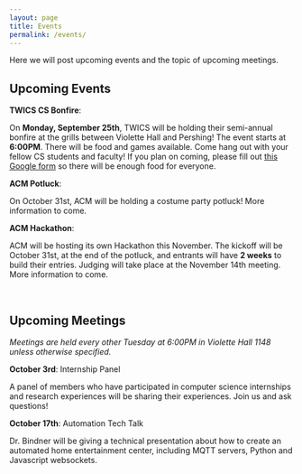 ```yaml
---
layout: page
title: Events
permalink: /events/
---
```


Here we will post upcoming events and the topic of upcoming meetings. 



## Upcoming Events

**TWICS CS Bonfire**: 

On **Monday, September 25th**, TWICS will be holding their semi-annual bonfire at the grills between Violette Hall and Pershing! The event starts at **6:00PM**. 
There will be food and games available. Come hang out with your fellow CS students and faculty! If you plan on coming, please fill out 
[this Google form][BonfireLink] so there will be enough 
food for everyone. 

**ACM Potluck**: 

On October 31st, ACM will be holding a costume party potluck! More information to come. 

**ACM Hackathon**: 

ACM will be hosting its own Hackathon this November. The kickoff will be October 31st, at the end of the potluck, and entrants will have **2 weeks** to build their entries. Judging will take place at the November 14th meeting. More information to come. 


<br/>


## Upcoming Meetings

*Meetings are held every other Tuesday at 6:00PM in Violette Hall 1148 unless otherwise specified.*

**October 3rd**: Internship Panel

A panel of members who have participated in computer science internships and research experiences will be sharing their experiences. Join us and ask questions! 

**October 17th**: Automation Tech Talk

Dr. Bindner will be giving a technical presentation about how to create an automated home entertainment center, including MQTT servers, Python and 
Javascript websockets. 



[BonfireLink]: https://docs.google.com/forms/d/e/1FAIpQLSf7wLN4gEuAD1srtDOtqakGXikWNx4CjSJSUxyCytAl9aLE5g/viewform?usp=sf_link
[HT]: {{site.baseurl}}/hacktruman/
[HI]: https://hackisu.org
[SH]: https://hackathon.mst.edu
[RT]: https://www.eventbrite.com/e/shamhacks-2018-tickets-39820147132
[BI]: https://bsidesiowa.com
[HUI]: https://bigdata.uiowa.edu/
[TH]: http://tigerhacks.missouri.edu/
[prereg]: https://docs.google.com/forms/d/e/1FAIpQLSchsn5GW4XCcQAdmWlcy_RlRr8HXViZeXF0hDagANh5dkHEhQ/viewform
[S&T]: https://pickhacks.io/
[S&T_location]: https://www.google.com/maps/place/Havener+Center/@38.1959288,-91.9552169,9z/data=!4m5!3m4!1s0x87da54c8a1cb72e5:0x5433f63da26259b6!8m2!3d37.9548037!4d-91.7763536?shorturl=1
[SO]: https://www.soinc.org/game-b